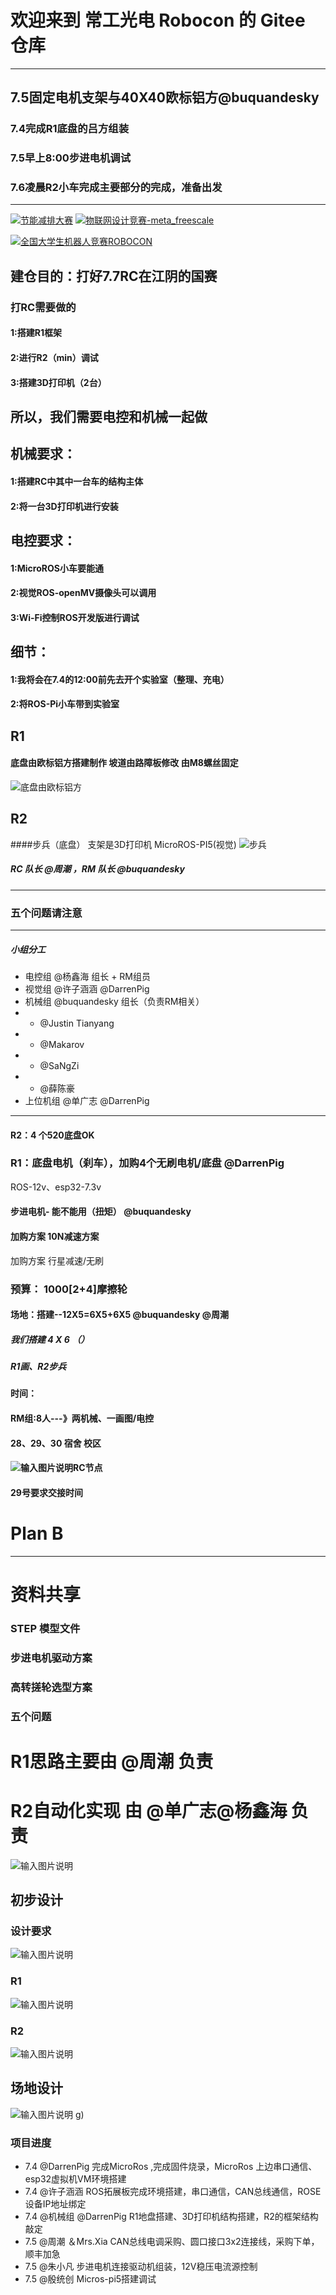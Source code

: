 # 欢迎来到 常工光电 Robocon 的 Gitee 仓库
---







7.5固定电机支架与40X40欧标铝方@buquandesky 
---
### 7.4完成R1底盘的吕方组装
### 7.5早上8:00步进电机调试
### 7.6凌晨R2小车完成主要部分的完成，准备出发
---

[![节能减排大赛](https://img.shields.io/badge/节能减排大赛-仓库-blue)](https://gitee.com/darrenpig/new_energy_coder_club/tree/master/%E8%8A%82%E8%83%BD%E5%87%8F%E6%8E%92%E5%A4%A7%E8%B5%9B%EF%BC%88Nearlink%E5%B0%8F%E8%BD%A6%E8%AE%A1%E5%88%92%EF%BC%89)         [![物联网设计竞赛-meta_freescale](https://img.shields.io/badge/物联网设计竞赛-仓库-brightgreen)](https://gitee.com/darrenpig/new_energy_coder_club/tree/master/2024%E7%89%A9%E8%81%94%E7%BD%91%E8%AE%BE%E8%AE%A1%E7%AB%9E%E8%B5%9B%EF%BC%88Huawei%E6%95%B0%E9%80%9A%EF%BC%89)

[![全国大学生机器人竞赛ROBOCON](https://img.shields.io/badge/ROBOCON竞赛-全国大学生机器人竞赛-green)](https://gitee.com/darrenpig/new_energy_coder_club/tree/master/2024%E5%85%A8%E5%9B%BD%E6%9C%BA%E5%99%A8%E4%BA%BA%E7%AB%9E%E8%B5%9B_ROBOCON)
## 建仓目的：打好7.7RC在江阴的国赛

### 打RC需要做的
#### 1:搭建R1框架
#### 2:进行R2（min）调试
#### 3:搭建3D打印机（2台）

## 所以，我们需要电控和机械一起做

## 机械要求：
#### 1:搭建RC中其中一台车的结构主体
#### 2:将一台3D打印机进行安装

## 电控要求：
#### 1:MicroROS小车要能通
#### 2:视觉ROS-openMV摄像头可以调用
#### 3:Wi-Fi控制ROS开发版进行调试

## 细节：
#### 1:我将会在7.4的12:00前先去开个实验室（整理、充电）
#### 2:将ROS-Pi小车带到实验室

## R1
#### 底盘由欧标铝方搭建制作  坡道由路障板修改 由M8螺丝固定
![底盘由欧标铝方](image/R1%E7%9A%84%E5%BA%95%E7%9B%98%E7%BB%93%E6%9E%84%E5%90%95%E6%96%B9.jpg)

## R2
####步兵（底盘） 支架是3D打印机 MicroROS-PI5(视觉)
![步兵](image/R2%E5%BA%95%E7%9B%98.jpg)


##### RC 队长 @周潮 ，RM 队长 @buquandesky 
---
### 五个问题请注意
---

##### 小组分工
- 电控组  @杨鑫海 组长 + RM组员
- 视觉组  @许子涵涵  @DarrenPig 
- 机械组  @buquandesky 组长（负责RM相关）
- -  @Justin Tianyang 
- -  @Makarov 
- -  @SaNgZi 
- -  @薛陈豪 
- 上位机组  @单广志  @DarrenPig 

---
#### R2：4 个520底盘OK

### R1：底盘电机（刹车），加购4个无刷电机/底盘 @DarrenPig 

ROS-12v、esp32-7.3v

#### 步进电机- 能不能用（扭矩） @buquandesky 

#### 加购方案 10N减速方案

加购方案 行星减速/无刷

### 预算： 1000[2+4]摩擦轮

#### 场地：搭建--12X5=6X5+6X5 @buquandesky  @周潮 

##### 我们搭建 4 X 6 （）

##### R1画、R2步兵

#### 时间：

#### RM组:8人---》两机械、一画图/电控

#### 28、29、30 宿舍 校区

#### ![输入图片说明](../Image/Trees.png)RC节点

#### 29号要求交接时间



# Plan B




---
# 资料共享
### STEP 模型文件
### 步进电机驱动方案
### 高转搓轮选型方案
### 五个问题
# R1思路主要由 @周潮 负责

# R2自动化实现 由 @单广志\@杨鑫海 负责

![输入图片说明](image/R1%E3%80%81R2%20%E5%88%86%E5%B7%A5.png)


## 初步设计

### 设计要求
![输入图片说明](image/%E8%AE%BE%E8%AE%A1%E8%A6%81%E6%B1%82.png)




### R1
![输入图片说明](../Image/R%201.png)
### R2
![输入图片说明](../Image/R2%201.png)
## 场地设计
![输入图片说明](../Image/%E5%9C%BA%E5%9C%B0%E8%AE%BE%E8%AE%A1.png)
g)
### 项目进度
- 7.4  @DarrenPig 完成MicroRos ,完成固件烧录，MicroRos 上边串口通信、esp32虚拟机VM环境搭建
- 7.4  @许子涵涵  ROS拓展板完成环境搭建，串口通信，CAN总线通信，ROSE设备IP地址绑定
- 7.4  @机械组  @DarrenPig R1地盘搭建、3D打印机结构搭建，R2的框架结构敲定
- 7.5  @周潮 ＆Mrs.Xia CAN总线电调采购、圆口接口3x2连接线，采购下单，顺丰加急
- 7.5  @朱小凡 步进电机连接驱动机组装，12V稳压电流源控制
- 7.5  @殷统创 Micros-pi5搭建调试


        
